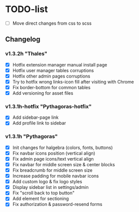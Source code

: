# TODO-list

- [ ] Move direct changes from css to scss

## Changelog

### v1.3.2h "Thales"
- [X] Hotfix extension manager manual install page
- [X] Hotfix user manager tables corruptions
- [X] Hotfix other admin pages corruptions
- [X] Try to hotfix wrong links-icon fill after visiting with Chrome
- [X] Fix border-bottom for common tables
- [X] Add versioning for asset files

### v1.3.1h-hotfix "Pythagoras-hotfix"
- [X] Add sidebar-page link
- [X] Add profile link to sidebar

### v1.3.1h "Pythagoras"
- [X] Init changes for halgebra (colors, fonts, buttons)
- [X] Fix navbar icons position (vertical align)
- [X] Fix admin page icons/text vertical align
- [X] Fix navbar for middle screen size & center blocks
- [X] Fix breadcrumb for middle screen size
- [X] Increase padding for mobile navbar icons
- [X] Add custom logo & fix logo styles 
- [X] Display sidebar list in settings/admin
- [X] Fix "scroll back to top button"
- [X] Add element for sectioning
- [X] Fix authorization & password-resend forms
